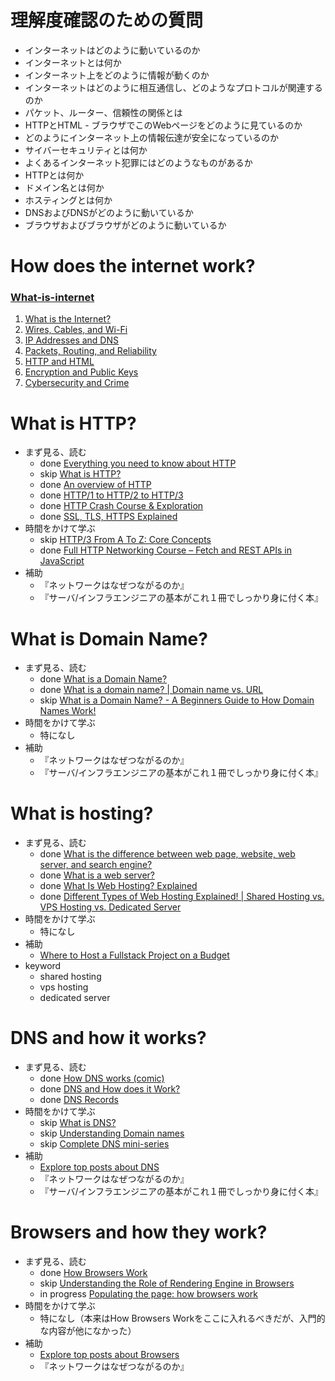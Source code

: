 # 理解度確認のための質問
* インターネットはどのように動いているのか
* インターネットとは何か
* インターネット上をどのように情報が動くのか
* インターネットはどのように相互通信し、どのようなプロトコルが関連するのか
* パケット、ルーター、信頼性の関係とは
* HTTPとHTML - ブラウザでこのWebページをどのように見ているのか
* どのようにインターネット上の情報伝達が安全になっているのか
* サイバーセキュリティとは何か
* よくあるインターネット犯罪にはどのようなものがあるか
* HTTPとは何か
* ドメイン名とは何か
* ホスティングとは何か
* DNSおよびDNSがどのように動いているか
* ブラウザおよびブラウザがどのように動いているか

# How does the internet work?
### [What-is-internet](https://roadmap.sh/guides/what-is-internet)
1. [What is the Internet?](https://youtu.be/Dxcc6ycZ73M)
2. [Wires, Cables, and Wi-Fi](https://youtu.be/ZhEf7e4kopM)
3. [IP Addresses and DNS](https://youtu.be/5o8CwafCxnU)
4. [Packets, Routing, and Reliability](https://youtu.be/AYdF7b3nMto)
5. [HTTP and HTML](https://youtu.be/kBXQZMmiA4s)
6. [Encryption and Public Keys](https://youtu.be/ZghMPWGXexs)
7. [Cybersecurity and Crime](https://youtu.be/AuYNXgO_f3Y)

# What is HTTP?
* まず見る、読む
  * done [Everything you need to know about HTTP](https://cs.fyi/guide/http-in-depth)
  * skip [What is HTTP?](https://www.cloudflare.com/en-gb/learning/ddos/glossary/hypertext-transfer-protocol-http/)
  * done [An overview of HTTP](https://developer.mozilla.org/en-US/docs/Web/HTTP/Overview)
  * done [HTTP/1 to HTTP/2 to HTTP/3](https://www.youtube.com/watch?v=a-sBfyiXysI)
  * done [HTTP Crash Course & Exploration](https://www.youtube.com/watch?v=iYM2zFP3Zn0)
  * done [SSL, TLS, HTTPS Explained](https://www.youtube.com/watch?v=j9QmMEWmcfo)
* 時間をかけて学ぶ
  * skip [HTTP/3 From A To Z: Core Concepts](https://www.smashingmagazine.com/2021/08/http3-core-concepts-part1/)
  * done [Full HTTP Networking Course – Fetch and REST APIs in JavaScript](https://www.youtube.com/watch?v=2JYT5f2isg4)
* 補助
  * 『ネットワークはなぜつながるのか』
  * 『サーバ/インフラエンジニアの基本がこれ１冊でしっかり身に付く本』

# What is Domain Name?
* まず見る、読む
  * done [What is a Domain Name?](https://developer.mozilla.org/en-US/docs/Learn/Common_questions/Web_mechanics/What_is_a_domain_name)
  * done [What is a domain name? | Domain name vs. URL](https://www.cloudflare.com/en-gb/learning/dns/glossary/what-is-a-domain-name/)
  * skip [What is a Domain Name? - A Beginners Guide to How Domain Names Work!](https://www.youtube.com/watch?v=Y4cRx19nhJk)
* 時間をかけて学ぶ
  * 特になし
* 補助
  * 『ネットワークはなぜつながるのか』
  * 『サーバ/インフラエンジニアの基本がこれ１冊でしっかり身に付く本』

# What is hosting?
* まず見る、読む
  * done [What is the difference between web page, website, web server, and search engine?](https://developer.mozilla.org/en-US/docs/Learn/Common_questions/Web_mechanics/Pages_sites_servers_and_search_engines)
  * done [What is a web server?](https://developer.mozilla.org/en-US/docs/Learn/Common_questions/Web_mechanics/What_is_a_web_server)
  * done [What Is Web Hosting? Explained](https://www.youtube.com/watch?v=htbY9-yggB0)
  * done [Different Types of Web Hosting Explained! | Shared Hosting vs. VPS Hosting vs. Dedicated Server](https://www.youtube.com/watch?v=AXVZYzw8geg)
* 時間をかけて学ぶ
  * 特になし
* 補助
  * [Where to Host a Fullstack Project on a Budget](https://www.youtube.com/watch?v=Kx_1NYYJS7Q)
* keyword
  * shared hosting
  * vps hosting
  * dedicated server

# DNS and how it works?
* まず見る、読む
  * done [How DNS works (comic)](https://howdns.works/)
  * done [DNS and How does it Work?](https://www.youtube.com/watch?v=Wj0od2ag5sk)
  * done [DNS Records](https://www.youtube.com/watch?v=7lxgpKh_fRY)
* 時間をかけて学ぶ
  * skip [What is DNS?](https://www.cloudflare.com/en-gb/learning/dns/what-is-dns/)
  * skip [Understanding Domain names](https://developer.mozilla.org/en-US/docs/Glossary/DNS)
  * skip [Complete DNS mini-series](https://www.youtube.com/watch?v=zEmUuNFBgN8&list=PLTk5ZYSbd9MhMmOiPhfRJNW7bhxHo4q-K)
* 補助
  * [Explore top posts about DNS](https://app.daily.dev/tags/dns?ref=roadmapsh)
  * 『ネットワークはなぜつながるのか』
  * 『サーバ/インフラエンジニアの基本がこれ１冊でしっかり身に付く本』

# Browsers and how they work?
* まず見る、読む
  * done [How Browsers Work](https://web.dev/articles/howbrowserswork?hl=ja)
  * skip [Understanding the Role of Rendering Engine in Browsers](https://www.browserstack.com/guide/browser-rendering-engine)
  * in progress [Populating the page: how browsers work](https://developer.mozilla.org/en-US/docs/Web/Performance/How_browsers_work)
* 時間をかけて学ぶ
  * 特になし（本来はHow Browsers Workをここに入れるべきだが、入門的な内容が他になかった）
* 補助
  * [Explore top posts about Browsers](https://app.daily.dev/tags/browsers?ref=roadmapsh)
  * 『ネットワークはなぜつながるのか』